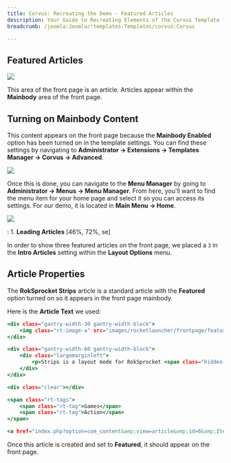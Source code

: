 ```yaml
---
title: Corvus: Recreating the Demo - Featured Articles
description: Your Guide to Recreating Elements of the Corvus Template for Joomla
breadcrumb: /joomla:Joomla/!templates:Templates/corvus:Corvus

---
```


Featured Articles
----

![][demo]

This area of the front page is an article. Articles appear within the **Mainbody** area of the front page.

Turning on Mainbody Content
-----

This content appears on the front page because the **Mainbody Enabled** option has been turned on in the template settings. You can find these settings by navigating to **Administrator -> Extensions -> Templates Manager -> Corvus -> Advanced**.

![][advanced]

Once this is done, you can navigate to the **Menu Manager** by going to **Administrator -> Menus -> Menu Manager**. From here, you'll want to find the menu item for your home page and select it so you can access its settings. For our demo, it is located in **Main Menu -> Home**.

![][menu]

:   1. **Leading Articles** [46%, 72%, se]

In order to show three featured articles on the front page, we placed a `3` in the **Intro Articles** setting within the **Layout Options** menu.

Article Properties
-----

The **RokSprocket Strips** article is a standard article with the **Featured** option turned on so it appears in the front page mainbody.

Here is the **Article Text** we used:

~~~ .html
<div class="gantry-width-30 gantry-width-block">
    <img class="rt-image-a" src="images/rocketlauncher/frontpage/featured/img2.jpg" alt="image">
</div>

<div class="gantry-width-60 gantry-width-block">
    <div class="largemarginleft">
        <p>Strips is a layout mode for RokSprocket <span class="hidden-tablet">that displays<span class="visible-large"> and rotates through</span> horizontal content <span class="visible-large">and image</span> blocks<span class="visible-large">, perfect for highlighting content</span></span>.</p>
    </div>
</div>

<div class="clear"></div>

<span class="rt-tags">
    <span class="rt-tag">Games</span>
    <span class="rt-tag">Action</span>
</span>

<a href="index.php?option=com_content&amp;view=article&amp;id=6&amp;Itemid=113" class="readon2 rt-floatright">+</a>
~~~

Once this article is created and set to **Featured**, it should appear on the front page.

[demo]: assets/demo_14.jpeg
[advanced]: assets/advanced.jpeg
[menu]: assets/menu.jpeg
